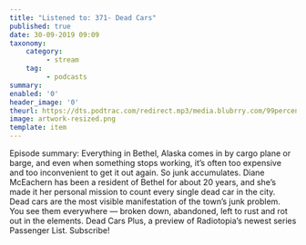```yaml
---
title: "Listened to: 371- Dead Cars"
published: true
date: 30-09-2019 09:09
taxonomy:
    category:
         - stream
    tag:
         - podcasts
summary:
enabled: '0'
header_image: '0'
theurl: https://dts.podtrac.com/redirect.mp3/media.blubrry.com/99percentinvisible/dovetail.prxu.org/96/76a31da0-11c2-456b-9ed5-0f5084b9e5ee/01_371_Dead_Cars_pt01.mp3
image: artwork-resized.png
template: item
---
```

 
Episode summary: Everything in Bethel, Alaska comes in by cargo plane or barge, and even when something stops working, it’s often too expensive and too inconvenient to get it out again. So junk accumulates. Diane McEachern has been a resident of Bethel for about 20 years, and she’s made it her personal mission to count every single dead car in the city. Dead cars are the most visible manifestation of the town’s junk problem. You see them everywhere — broken down, abandoned, left to rust and rot out in the elements. Dead Cars Plus, a preview of Radiotopia’s newest series Passenger List. Subscribe!
